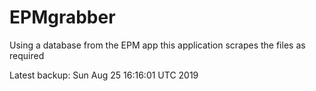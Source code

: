 # EPMgrabber
Using a database from the EPM app this application scrapes the files as required


Latest backup: Sun Aug 25 16:16:01 UTC 2019
